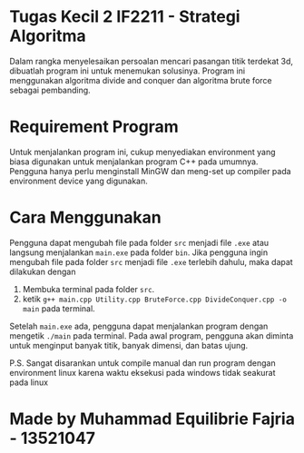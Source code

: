 # Tugas Kecil 2 IF2211 - Strategi Algoritma 
Dalam rangka menyelesaikan persoalan mencari pasangan titik terdekat 3d, dibuatlah program ini untuk menemukan solusinya. Program ini menggunakan algoritma divide and conquer dan algoritma brute force sebagai pembanding.

# Requirement Program
Untuk menjalankan program ini, cukup menyediakan environment yang biasa digunakan untuk menjalankan program C++ pada umumnya. Pengguna hanya perlu menginstall MinGW dan meng-set up compiler pada environment device yang digunakan.

# Cara Menggunakan
Pengguna dapat mengubah file pada folder ``src`` menjadi file ``.exe`` atau langsung menjalankan ``main.exe`` pada folder ``bin``. Jika pengguna ingin mengubah file pada folder ``src`` menjadi file ``.exe`` terlebih dahulu, maka dapat dilakukan dengan
1. Membuka terminal pada folder ``src``. 
2. ketik ``g++ main.cpp Utility.cpp BruteForce.cpp DivideConquer.cpp -o main`` pada terminal.

Setelah ``main.exe`` ada, pengguna dapat menjalankan program dengan mengetik ``./main`` pada terminal. Pada awal program, pengguna akan diminta untuk menginput banyak titik, banyak dimensi, dan batas ujung.

P.S. Sangat disarankan untuk compile manual dan run program dengan environment linux karena waktu eksekusi pada windows tidak seakurat pada linux

# Made by Muhammad Equilibrie Fajria - 13521047
